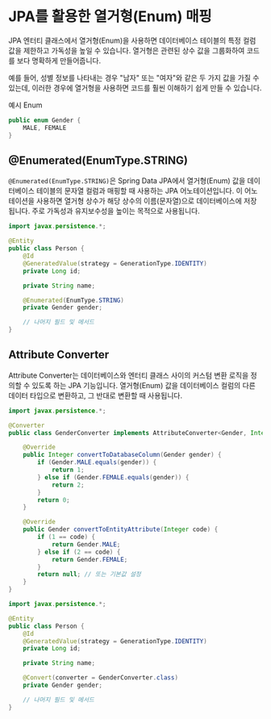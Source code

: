 # JPA를 활용한 열거형(Enum) 매핑

JPA 엔터티 클래스에서 열거형(Enum)을 사용하면 데이터베이스 테이블의 특정 컬럼 값을 제한하고 가독성을 높일 수 있습니다. 열거형은 관련된 상수 값을 그룹화하여 코드를 보다 명확하게 만들어줍니다.

예를 들어, 성별 정보를 나타내는 경우 "남자" 또는 "여자"와 같은 두 가지 값을 가질 수 있는데, 이러한 경우에 열거형을 사용하면 코드를 훨씬 이해하기 쉽게 만들 수 있습니다.

예시 Enum
```java
public enum Gender {
    MALE, FEMALE
}
```
## @Enumerated(EnumType.STRING)

`@Enumerated(EnumType.STRING)`은 Spring Data JPA에서 열거형(Enum) 값을 데이터베이스 테이블의 문자열 컬럼과 매핑할 때 사용하는 JPA 어노테이션입니다. 이 어노테이션을 사용하면 열거형 상수가 해당 상수의 이름(문자열)으로 데이터베이스에 저장됩니다. 주로 가독성과 유지보수성을 높이는 목적으로 사용됩니다.

```java
import javax.persistence.*;

@Entity
public class Person {
    @Id
    @GeneratedValue(strategy = GenerationType.IDENTITY)
    private Long id;

    private String name;

    @Enumerated(EnumType.STRING)
    private Gender gender;

    // 나머지 필드 및 메서드
}
```

## Attribute Converter

Attribute Converter는 데이터베이스와 엔터티 클래스 사이의 커스텀 변환 로직을 정의할 수 있도록 하는 JPA 기능입니다. 열거형(Enum) 값을 데이터베이스 컬럼의 다른 데이터 타입으로 변환하고, 그 반대로 변환할 때 사용됩니다.

```java
import javax.persistence.*;

@Converter
public class GenderConverter implements AttributeConverter<Gender, Integer> {

    @Override
    public Integer convertToDatabaseColumn(Gender gender) {
        if (Gender.MALE.equals(gender)) {
            return 1;
        } else if (Gender.FEMALE.equals(gender)) {
            return 2;
        }
        return 0;
    }

    @Override
    public Gender convertToEntityAttribute(Integer code) {
        if (1 == code) {
            return Gender.MALE;
        } else if (2 == code) {
            return Gender.FEMALE;
        }
        return null; // 또는 기본값 설정
    }
}
```

```java
import javax.persistence.*;

@Entity
public class Person {
    @Id
    @GeneratedValue(strategy = GenerationType.IDENTITY)
    private Long id;

    private String name;

    @Convert(converter = GenderConverter.class)
    private Gender gender;

    // 나머지 필드 및 메서드
}
```